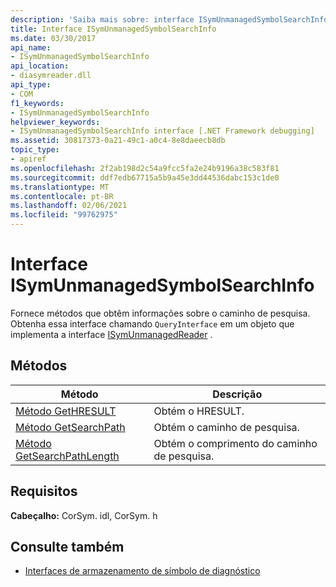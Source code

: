 ```yaml
---
description: 'Saiba mais sobre: interface ISymUnmanagedSymbolSearchInfo'
title: Interface ISymUnmanagedSymbolSearchInfo
ms.date: 03/30/2017
api_name:
- ISymUnmanagedSymbolSearchInfo
api_location:
- diasymreader.dll
api_type:
- COM
f1_keywords:
- ISymUnmanagedSymbolSearchInfo
helpviewer_keywords:
- ISymUnmanagedSymbolSearchInfo interface [.NET Framework debugging]
ms.assetid: 30817373-0a21-49c1-a0c4-8e8daeecb8db
topic_type:
- apiref
ms.openlocfilehash: 2f2ab198d2c54a9fcc5fa2e24b9196a38c583f81
ms.sourcegitcommit: ddf7edb67715a5b9a45e3dd44536dabc153c1de0
ms.translationtype: MT
ms.contentlocale: pt-BR
ms.lasthandoff: 02/06/2021
ms.locfileid: "99762975"
---
```

# <a name="isymunmanagedsymbolsearchinfo-interface"></a>Interface ISymUnmanagedSymbolSearchInfo

Fornece métodos que obtêm informações sobre o caminho de pesquisa. Obtenha essa interface chamando `QueryInterface` em um objeto que implementa a interface [ISymUnmanagedReader](isymunmanagedreader-interface.md) .  
  
## <a name="methods"></a>Métodos  
  
|Método|Descrição|  
|------------|-----------------|  
|[Método GetHRESULT](isymunmanagedsymbolsearchinfo-gethresult-method.md)|Obtém o HRESULT.|  
|[Método GetSearchPath](isymunmanagedsymbolsearchinfo-getsearchpath-method.md)|Obtém o caminho de pesquisa.|  
|[Método GetSearchPathLength](isymunmanagedsymbolsearchinfo-getsearchpathlength-method.md)|Obtém o comprimento do caminho de pesquisa.|  
  
## <a name="requirements"></a>Requisitos  

 **Cabeçalho:** CorSym. idl, CorSym. h  
  
## <a name="see-also"></a>Consulte também

- [Interfaces de armazenamento de símbolo de diagnóstico](diagnostics-symbol-store-interfaces.md)
